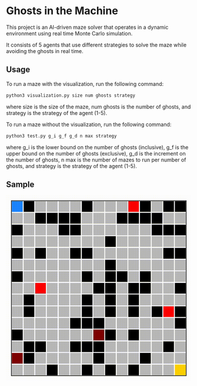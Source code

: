 # Ghosts in the Machine
This project is an AI-driven maze solver that operates in a dynamic environment using real time Monte Carlo simulation. 

It consists of 5 agents that use different strategies to solve the maze while avoiding the ghosts in real time. 

## Usage
To run a maze with the visualization, run the following command:
```bash
python3 visualization.py size num ghosts strategy
```
where size is the size of the maze, num ghosts is the number of ghosts, and strategy is the strategy of the agent (1-5).

To run a maze without the visualization, run the following command:
```bash
python3 test.py g_i g_f g_d n max strategy
```
where g_i is the lower bound on the number of ghosts (inclusive), g_f is the upper bound on the number of ghosts (exclusive), g_d is the increment on the number of ghosts, n max is the number of mazes to run per number of ghosts, and strategy is the strategy of the agent (1-5).

## Sample
![maze solver sample](agent3.gif)
